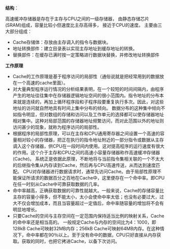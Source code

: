 **结构**：
 
  高速缓冲存储器是存在于主存与CPU之间的一级存储器， 由静态存储芯片(SRAM)组成，容量比较小但速度比主存高得多， 接近于CPU的速度。
主要由三大部分组成：
- Cache存储体：存放由主存调入的指令与数据块。
- 地址转换部件：建立目录表以实现主存地址到缓存地址的转换。
- 替换部件：在缓存已满时按一定策略进行数据块替换，并修改地址转换部件

**工作原理**
- Cache的工作原理是基于程序访问的局部性（通俗说就是把经常用到的数据放在一个高速的cache里面）。
- 对大量典型程序运行情况的分析结果表明，在一个较短的时间间隔内，由程序产生的地址往往集中在存储器逻辑地址空间的很小范围内。指令地址的分布本来就是连续的，再加上循环程序段和子程序段要重复执行多次。因此，对这些地址的访问就自然地具有时间上集中分布的倾向。
数据分布的这种集中倾向不如指令明显，但对数组的存储和访问以及工作单元的选择都可以使存储器地址相对集中。这种对局部范围的存储器地址频繁访问，而对此范围以外的地址则访问甚少的现象，就称为程序访问的局部性。
- 根据程序的局部性原理，可以在主存和CPU通用寄存器之间设置一个高速的容量相对较小的存储器，把正在执行的指令地址附近的一部分指令或数据从主存调入这个存储器，供CPU在一段时间内使用。这对提高程序的运行速度有很大的作用。这个介于主存和CPU之间的高速小容量存储器称作高速缓冲存储器(Cache)。
系统正是依据此原理，不断地将与当前指令集相关联的一个不太大的后继指令集从内存读到Cache，然后再与CPU高速传送，从而达到速度匹配。
CPU对存储器进行数据请求时，通常先访问Cache。由于局部性原理不能保证所请求的数据百分之百地在Cache中，这里便存在一个命中率。即CPU在任一时刻从Cache中可靠获取数据的几率。
- 命中率越高，正确获取数据的可靠性就越大。一般来说，Cache的存储容量比主存的容量小得多，但不能太小，太小会使命中率太低；也没有必要过大，过大不仅会增加成本，而且当容量超过一定值后，命中率随容量的增加将不会有明显地增长。
- 只要Cache的空间与主存空间在一定范围内保持适当比例的映射关系，Cache的命中率还是相当高的。
一般规定Cache与内存的空间比为4：1000，即128kB Cache可映射32MB内存；256kB Cache可映射64MB内存。在这种情况下，命中率都在90％以上。至于没有命中的数据，CPU只好直接从内存获取。获取的同时，也把它拷进Cache，以备下次访问。
 
